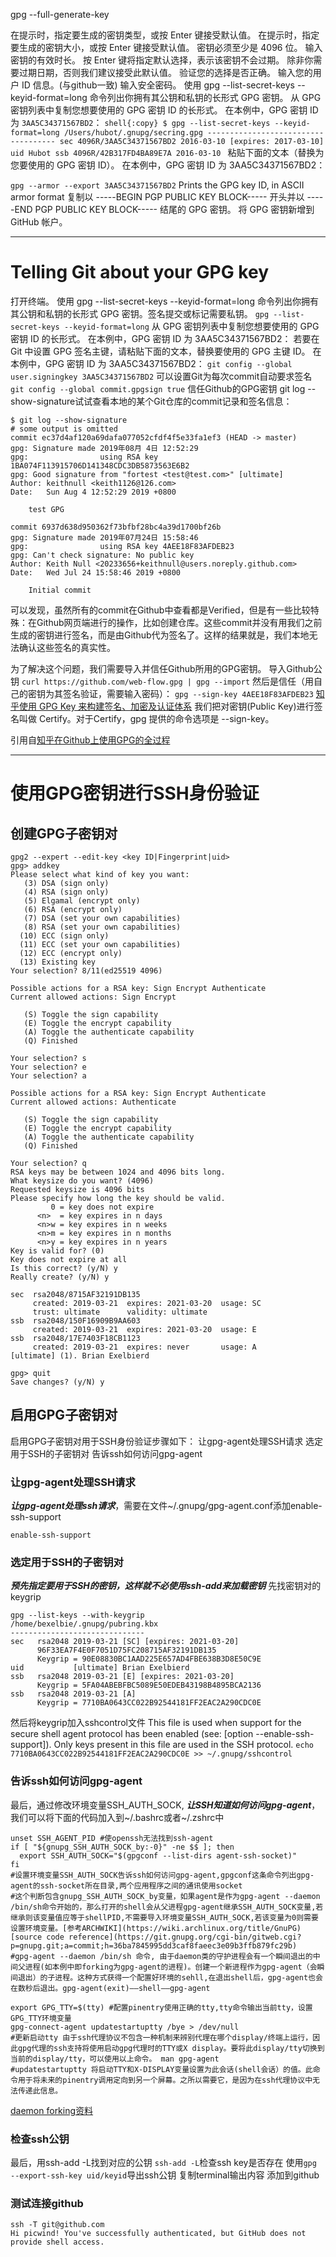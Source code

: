gpg --full-generate-key

在提示时，指定要生成的密钥类型，或按 Enter 键接受默认值。
在提示时，指定要生成的密钥大小，或按 Enter 键接受默认值。 密钥必须至少是 4096 位。
输入密钥的有效时长。 按 Enter 键将指定默认选择，表示该密钥不会过期。 除非你需要过期日期，否则我们建议接受此默认值。
验证您的选择是否正确。
输入您的用户 ID 信息。(与github一致)
输入安全密码。
使用 gpg --list-secret-keys --keyid-format=long 命令列出你拥有其公钥和私钥的长形式 GPG 密钥。
从 GPG 密钥列表中复制您想要使用的 GPG 密钥 ID 的长形式。 在本例中，GPG 密钥 ID 为 `3AA5C34371567BD2`： ```shell{:copy} $ gpg --list-secret-keys --keyid-format=long /Users/hubot/.gnupg/secring.gpg ------------------------------------ sec 4096R/3AA5C34371567BD2 2016-03-10 [expires: 2017-03-10] uid Hubot ssb 4096R/42B317FD4BA89E7A 2016-03-10 ```
粘贴下面的文本（替换为您要使用的 GPG 密钥 ID）。 在本例中，GPG 密钥 ID 为 3AA5C34371567BD2：

`gpg --armor --export 3AA5C34371567BD2`
Prints the GPG key ID, in ASCII armor format
复制以 -----BEGIN PGP PUBLIC KEY BLOCK----- 开头并以 -----END PGP PUBLIC KEY BLOCK----- 结尾的 GPG 密钥。
将 GPG 密钥新增到 GitHub 帐户。
***
# Telling Git about your GPG key
打开终端。
使用 gpg --list-secret-keys --keyid-format=long 命令列出你拥有其公钥和私钥的长形式 GPG 密钥。签名提交或标记需要私钥。
`gpg --list-secret-keys --keyid-format=long`
从 GPG 密钥列表中复制您想要使用的 GPG 密钥 ID 的长形式。 在本例中，GPG 密钥 ID 为 3AA5C34371567BD2：
若要在 Git 中设置 GPG 签名主键，请粘贴下面的文本，替换要使用的 GPG 主键 ID。 在本例中，GPG 密钥 ID 为 3AA5C34371567BD2：
`git config --global user.signingkey 3AA5C34371567BD2`
可以设置Git为每次commit自动要求签名
`git config --global commit.gpgsign true`
信任Github的GPG密钥
git log --show-signature试试查看本地的某个Git仓库的commit记录和签名信息：
```
$ git log --show-signature
# some output is omitted
commit ec37d4af120a69dafa077052cfdf4f5e33fa1ef3 (HEAD -> master)
gpg: Signature made 2019年08月 4日 12:52:29
gpg:                using RSA key 1BA074F113915706D141348CDC3DB5873563E6B2
gpg: Good signature from "fortest <test@test.com>" [ultimate]
Author: keithnull <keith1126@126.com>
Date:   Sun Aug 4 12:52:29 2019 +0800

    test GPG

commit 6937d638d950362f73bfbf28bc4a39d1700bf26b
gpg: Signature made 2019年07月24日 15:58:46
gpg:                using RSA key 4AEE18F83AFDEB23
gpg: Can't check signature: No public key
Author: Keith Null <20233656+keithnull@users.noreply.github.com>
Date:   Wed Jul 24 15:58:46 2019 +0800

    Initial commit
```
可以发现，虽然所有的commit在Github中查看都是Verified，但是有一些比较特殊：在Github网页端进行的操作，比如创建仓库。这些commit并没有用我们之前生成的密钥进行签名，而是由Github代为签名了。这样的结果就是，我们本地无法确认这些签名的真实性。

为了解决这个问题，我们需要导入并信任Github所用的GPG密钥。
导入Github公钥
`curl https://github.com/web-flow.gpg | gpg --import`
然后是信任（用自己的密钥为其签名验证，需要输入密码）：
```gpg --sign-key 4AEE18F83AFDEB23```
[知乎使用 GPG Key 来构建签名、加密及认证体系](https://zhuanlan.zhihu.com/p/481900853)
我们把对密钥(Public Key)进行签名叫做 Certify。对于Certify，gpg 提供的命令选项是 --sign-key。





引用自[知乎在Github上使用GPG的全过程](https://zhuanlan.zhihu.com/p/76861431)

***
# 使用GPG密钥进行SSH身份验证
## 创建GPG子密钥对
```
gpg2 --expert --edit-key <key ID|Fingerprint|uid>
gpg> addkey
Please select what kind of key you want:
   (3) DSA (sign only)
   (4) RSA (sign only)
   (5) Elgamal (encrypt only)
   (6) RSA (encrypt only)
   (7) DSA (set your own capabilities)
   (8) RSA (set your own capabilities)
  (10) ECC (sign only)
  (11) ECC (set your own capabilities)
  (12) ECC (encrypt only)
  (13) Existing key
Your selection? 8/11(ed25519 4096)

Possible actions for a RSA key: Sign Encrypt Authenticate
Current allowed actions: Sign Encrypt

   (S) Toggle the sign capability
   (E) Toggle the encrypt capability
   (A) Toggle the authenticate capability
   (Q) Finished

Your selection? s
Your selection? e
Your selection? a

Possible actions for a RSA key: Sign Encrypt Authenticate
Current allowed actions: Authenticate

   (S) Toggle the sign capability
   (E) Toggle the encrypt capability
   (A) Toggle the authenticate capability
   (Q) Finished

Your selection? q
RSA keys may be between 1024 and 4096 bits long.
What keysize do you want? (4096)
Requested keysize is 4096 bits
Please specify how long the key should be valid.
         0 = key does not expire
      <n>  = key expires in n days
      <n>w = key expires in n weeks
      <n>m = key expires in n months
      <n>y = key expires in n years
Key is valid for? (0)
Key does not expire at all
Is this correct? (y/N) y
Really create? (y/N) y

sec  rsa2048/8715AF32191DB135
     created: 2019-03-21  expires: 2021-03-20  usage: SC  
     trust: ultimate      validity: ultimate
ssb  rsa2048/150F16909B9AA603
     created: 2019-03-21  expires: 2021-03-20  usage: E  
ssb  rsa2048/17E7403F18CB1123
     created: 2019-03-21  expires: never       usage: A  
[ultimate] (1). Brian Exelbierd

gpg> quit
Save changes? (y/N) y
```
## 启用GPG子密钥对
启用GPG子密钥对用于SSH身份验证步骤如下：
让gpg-agent处理SSH请求
选定用于SSH的子密钥对
告诉ssh如何访问gpg-agent
### 让gpg-agent处理SSH请求
***让gpg-agent处理ssh请求***，需要在文件~/.gnupg/gpg-agent.conf添加enable-ssh-support
```
enable-ssh-support
```
### 选定用于SSH的子密钥对
***预先指定要用于SSH的密钥，这样就不必使用ssh-add来加载密钥***
先找密钥对的keygrip
```
gpg --list-keys --with-keygrip
/home/bexelbie/.gnupg/pubring.kbx
------------------------------
sec   rsa2048 2019-03-21 [SC] [expires: 2021-03-20]
      96F33EA7F4E0F7051D75FC208715AF32191DB135
      Keygrip = 90E08830BC1AAD225E657AD4FBE638B3D8E50C9E
uid           [ultimate] Brian Exelbierd
ssb   rsa2048 2019-03-21 [E] [expires: 2021-03-20]
      Keygrip = 5FA04ABEBFBC5089E50EDEB43198B4895BCA2136
ssb   rsa2048 2019-03-21 [A]
      Keygrip = 7710BA0643CC022B92544181FF2EAC2A290CDC0E
```
然后将keygrip加入sshcontrol文件 This file is used when support for the secure shell agent protocol has been enabled (see: [option --enable-ssh-support]). Only keys present in this file are used in the SSH protocol.
`echo 7710BA0643CC022B92544181FF2EAC2A290CDC0E >> ~/.gnupg/sshcontrol`
### 告诉ssh如何访问gpg-agent
最后，通过修改环境变量SSH_AUTH_SOCK, ***让SSH知道如何访问gpg-agent***，我们可以将下面的代码加入到~/.bashrc或者~/.zshrc中
```
unset SSH_AGENT_PID #使openssh无法找到ssh-agent
if [ "${gnupg_SSH_AUTH_SOCK_by:-0}" -ne $$ ]; then
  export SSH_AUTH_SOCK="$(gpgconf --list-dirs agent-ssh-socket)"
fi
#设置环境变量SSH_AUTH_SOCK告诉ssh如何访问gpg-agent,gpgconf这条命令列出gpg-agent的ssh-socket所在目录,两个应用程序之间的通讯使用socket
#这个判断包含gnupg_SSH_AUTH_SOCK_by变量，如果agent是作为gpg-agent --daemon /bin/sh命令开始的，那么打开的shell会从父进程gpg-agent继承SSH_AUTH_SOCK变量,若继承则该变量值应等于shellPID,不需要导入环境变量SSH_AUTH_SOCK,若该变量为0则需要设置环境变量。[参考ARCHWIKI](https://wiki.archlinux.org/title/GnuPG)[source code reference](https://git.gnupg.org/cgi-bin/gitweb.cgi?p=gnupg.git;a=commit;h=36ba7845995dd3caf8faeec3e09b3ffb879fc29b)
#gpg-agent --daemon /bin/sh 命令, 由于daemon类的守护进程会有一个瞬间退出的中间父进程(如本例中即forking为gpg-agent的进程)。创建一个新进程作为gpg-agent（会瞬间退出）的子进程。这种方式获得一个配置好环境的sehll,在退出shell后，gpg-agent也会在数秒后退出。gpg-agent(exit)——shell——gpg-agent

export GPG_TTY=$(tty) #配置pinentry使用正确的tty,tty命令输出当前tty，设置GPG_TTY环境变量
gpg-connect-agent updatestartuptty /bye > /dev/null
#更新启动tty 由于ssh代理协议不包含一种机制来辨别代理在哪个display/终端上运行，因此gpg代理的ssh支持将使用启动gpg代理时的TTY或X display。要将此display/tty切换到当前的display/tty，可以使用以上命令。 man gpg-agent
#updatestartuptty 将启动TTY和X-DISPLAY变量设置为此会话(shell会话）的值。此命令用于将未来的pinentry调用定向到另一个屏幕。之所以需要它，是因为在ssh代理协议中无法传递此信息。
```
[daemon forking资料](https://blog.csdn.net/icandoit_2014/article/details/121467310)
### 检查ssh公钥
最后，用ssh-add -L找到对应的公钥
`ssh-add -L`检查ssh key是否存在
使用`gpg --export-ssh-key uid/keyid`导出ssh公钥
复制terminal输出内容
添加到github


### 测试连接github
```
ssh -T git@github.com
Hi picwind! You've successfully authenticated, but GitHub does not provide shell access.
```

